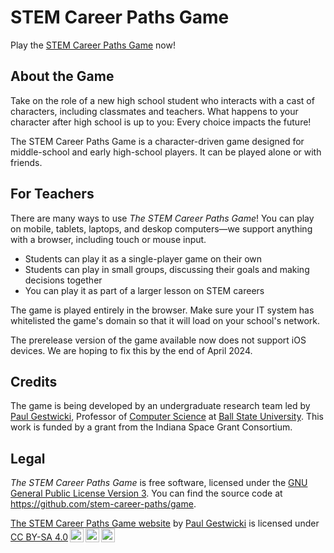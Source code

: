 # STEM Career Paths Game

Play the [STEM Career Paths Game](https://stemcareerpaths.org/game) now!

## About the Game

Take on the role of a new high school student who interacts with a cast
of characters, including classmates and teachers. What happens to your
character after high school is up to you: Every choice impacts the future! 

The STEM Career Paths Game is a character-driven game designed for middle-school
and early high-school players. It can be played alone or with friends.

## For Teachers

There are many ways to use _The STEM Career Paths Game_! You can play on mobile, tablets,
laptops, and deskop computers&mdash;we support anything with a browser, including touch or
mouse input.

- Students can play it as a single-player game on their own
- Students can play in small groups, discussing their goals and making decisions together
- You can play it as part of a larger lesson on STEM careers

The game is played entirely in the browser. Make sure your IT system has whitelisted the
game's domain so that it will load on your school's network.

The prerelease version of the game available now does not support iOS devices. We are hoping
to fix this by the end of April 2024.

## Credits

The game is being developed by an undergraduate research team led by
[Paul Gestwicki](https://www.cs.bsu.edu/~pvgestwicki), Professor of
[Computer Science](https://www.cs.bsu.edu) at 
[Ball State University](https://www.bsu.edu).
This work is funded by a grant from the
Indiana Space Grant Consortium.

## Legal

_The STEM Career Paths Game_ is free software, licensed under
the [GNU General Public License Version 3](https://www.gnu.org/licenses/gpl-3.0.en.html).
You can find the source code at https://github.com/stem-career-paths/game.

<p xmlns:cc="http://creativecommons.org/ns#" xmlns:dct="http://purl.org/dc/terms/"><a property="dct:title" rel="cc:attributionURL" href="https://stem-careers-game.github.io/">The STEM Career Paths Game website</a> by <a rel="cc:attributionURL dct:creator" property="cc:attributionName" href="https://www.cs.bsu.edu/~pvgestwicki/">Paul Gestwicki</a> is licensed under <a href="http://creativecommons.org/licenses/by-sa/4.0/?ref=chooser-v1" target="_blank" rel="license noopener noreferrer" style="display:inline-block;">CC BY-SA 4.0<img style="height:22px!important;margin-left:3px;vertical-align:text-bottom;" src="https://mirrors.creativecommons.org/presskit/icons/cc.svg?ref=chooser-v1"><img style="height:22px!important;margin-left:3px;vertical-align:text-bottom;" src="https://mirrors.creativecommons.org/presskit/icons/by.svg?ref=chooser-v1"><img style="height:22px!important;margin-left:3px;vertical-align:text-bottom;" src="https://mirrors.creativecommons.org/presskit/icons/sa.svg?ref=chooser-v1"></a></p>
